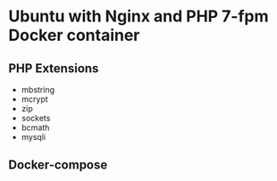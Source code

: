 # Ubuntu with Nginx and PHP 7-fpm Docker container

## PHP Extensions

* mbstring
* mcrypt
* zip
* sockets
* bcmath
* mysqli

## Docker-compose
